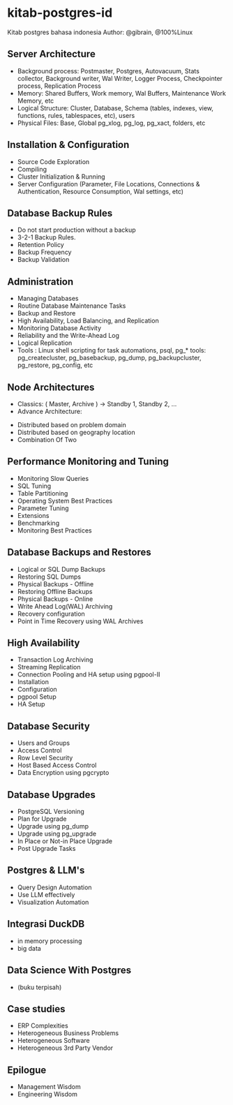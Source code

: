 
# kitab-postgres-id
Kitab postgres bahasa indonesia
Author: @gibrain, @100%Linux


## Server Architecture 
* Background process: Postmaster, Postgres, Autovacuum, Stats collector, Background writer, Wal Writer,  Logger Process, Checkpointer process, Replication Process
* Memory: Shared Buffers, Work memory, Wal Buffers, Maintenance Work Memory, etc
* Logical Structure: Cluster, Database, Schema (tables, indexes, view, functions, rules, tablespaces, etc), users
* Physical Files: Base, Global pg_xlog, pg_log, pg_xact, folders, etc

## Installation & Configuration
* Source Code Exploration 
* Compiling
* Cluster Initialization & Running
* Server Configuration (Parameter, File Locations, Connections & Authentication, Resource Consumption, Wal settings, etc) 

## Database Backup Rules
* Do not start production without a backup
* 3-2-1 Backup Rules.
* Retention Policy
* Backup Frequency
* Backup Validation

## Administration 
* Managing Databases
* Routine Database Maintenance Tasks
* Backup and Restore
* High Availability, Load Balancing, and Replication
* Monitoring Database Activity
* Reliability and the Write-Ahead Log
* Logical Replication
* Tools : Linux shell scripting for task automations, psql, pg_* tools: pg_createcluster, pg_basebackup, pg_dump, pg_backupcluster, pg_restore, pg_config, etc


## Node Architectures
* Classics: ( Master, Archive ) -> Standby 1, Standby 2, …
* Advance Architecture: 
- Distributed based on problem domain
- Distributed based on geography location
- Combination Of Two

## Performance Monitoring and Tuning
* Monitoring Slow Queries
* SQL Tuning
* Table Partitioning
* Operating System Best Practices
* Parameter Tuning
* Extensions
* Benchmarking
* Monitoring Best Practices 

## Database Backups and Restores
* Logical or SQL Dump Backups
* Restoring SQL Dumps
* Physical Backups - Offline
* Restoring Offline Backups
* Physical Backups - Online
* Write Ahead Log(WAL) Archiving
* Recovery configuration
* Point in Time Recovery using WAL Archives
 
## High Availability
* Transaction Log Archiving 
* Streaming Replication
* Connection Pooling and HA setup using pgpool-II
* Installation
* Configuration
* pgpool Setup
* HA Setup
 
## Database Security
* Users and Groups
* Access Control
* Row Level Security 
* Host Based Access Control
* Data Encryption using pgcrypto
 
## Database Upgrades
* PostgreSQL Versioning
* Plan for Upgrade
* Upgrade using pg_dump
* Upgrade using pg_upgrade
* In Place or Not-in Place Upgrade
* Post Upgrade Tasks

## Postgres & LLM's
* Query Design Automation
* Use LLM effectively
* Visualization Automation

## Integrasi DuckDB
* in memory processing
* big data
 
## Data Science With Postgres
* (buku terpisah)
  
## Case studies 
* ERP Complexities
* Heterogeneous Business Problems
* Heterogeneous Software
* Heterogeneous 3rd Party Vendor 



## Epilogue
* Management Wisdom
* Engineering Wisdom 

